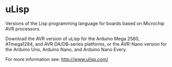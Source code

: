 # uLisp
Versions of the Lisp programming language for boards based on Microchip AVR processors.

Download the AVR version of uLisp for the Arduino Mega 2560, ATmega1284, and AVR DA/DB-series platforms, or the AVR-Nano version for the Arduino Uno, Arduino Nano, and Arduino Nano Every.

For more information see:
http://www.ulisp.com/
